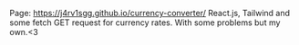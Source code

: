 Page: https://j4rv1sgg.github.io/currency-converter/
React.js, Tailwind and some fetch GET request for currency rates.
With some problems but my own.<3
